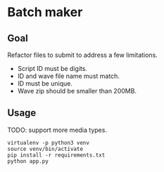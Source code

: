 # Batch maker

## Goal

Refactor files to submit to address a few limitations.

* Script ID must be digits.
* ID and wave file name must match.
* ID must be unique.
* Wave zip should be smaller than 200MB.

## Usage

TODO: support more media types.

```shell
virtualenv -p python3 venv
source venv/bin/activate
pip install -r requirements.txt
python app.py
```
